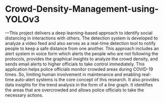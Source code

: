 # Crowd-Density-Management-using-YOLOv3
—This project delivers a deep learning-based 
approach to identify social distancing in interactions with 
others. The detection system is developed to analyze a video 
feed and also serves as a real-time detection tool to notify 
people to keep a safe distance from one another. This 
approach includes an alert system in voice form which alerts 
the people who are not following the protocols, provides the 
graphical insights to analyze the crowd density, and sends 
email alerts to higher officials to take control immediately. 
This application helps police officials monitor crowded areas
during COVID-19 times. So, limiting human involvement in 
maintenance and enabling real-time auto-alert systems is the 
core concept of this research. It also provides data insights for 
the trend analysis in the form of a line graph. It identifies the
areas that are overcrowded and allows police officials to take 
the necessary actions.
